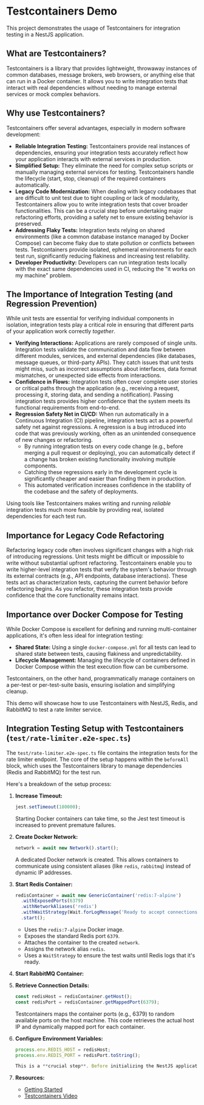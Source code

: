 # Testcontainers Demo

This project demonstrates the usage of Testcontainers for integration testing in a NestJS application.

## What are Testcontainers?

Testcontainers is a library that provides lightweight, throwaway instances of common databases, message brokers, web browsers, or anything else that can run in a Docker container. It allows you to write integration tests that interact with real dependencies without needing to manage external services or mock complex behaviors.

## Why use Testcontainers?

Testcontainers offer several advantages, especially in modern software development:

* **Reliable Integration Testing:** Testcontainers provide real instances of dependencies, ensuring your integration tests accurately reflect how your application interacts with external services in production.
* **Simplified Setup:** They eliminate the need for complex setup scripts or manually managing external services for testing. Testcontainers handle the lifecycle (start, stop, cleanup) of the required containers automatically.
* **Legacy Code Modernization:** When dealing with legacy codebases that are difficult to unit test due to tight coupling or lack of modularity, Testcontainers allow you to write integration tests that cover broader functionalities. This can be a crucial step before undertaking major refactoring efforts, providing a safety net to ensure existing behavior is preserved.
* **Addressing Flaky Tests:** Integration tests relying on shared environments (like a common database instance managed by Docker Compose) can become flaky due to state pollution or conflicts between tests. Testcontainers provide isolated, ephemeral environments for each test run, significantly reducing flakiness and increasing test reliability.
* **Developer Productivity:** Developers can run integration tests locally with the exact same dependencies used in CI, reducing the "it works on my machine" problem.

## The Importance of Integration Testing (and Regression Prevention)

While unit tests are essential for verifying individual components in isolation, integration tests play a critical role in ensuring that different parts of your application work correctly *together*.

* **Verifying Interactions:** Applications are rarely composed of single units. Integration tests validate the communication and data flow between different modules, services, and external dependencies (like databases, message queues, or third-party APIs). They catch issues that unit tests might miss, such as incorrect assumptions about interfaces, data format mismatches, or unexpected side effects from interactions.
* **Confidence in Flows:** Integration tests often cover complete user stories or critical paths through the application (e.g., receiving a request, processing it, storing data, and sending a notification). Passing integration tests provides higher confidence that the system meets its functional requirements from end-to-end.
* **Regression Safety Net in CI/CD:** When run automatically in a Continuous Integration (CI) pipeline, integration tests act as a powerful safety net against regressions. A regression is a bug introduced into code that was previously working, often as an unintended consequence of new changes or refactoring.
    * By running integration tests on every code change (e.g., before merging a pull request or deploying), you can automatically detect if a change has broken existing functionality involving multiple components.
    * Catching these regressions early in the development cycle is significantly cheaper and easier than finding them in production.
    * This automated verification increases confidence in the stability of the codebase and the safety of deployments.

Using tools like Testcontainers makes writing and running *reliable* integration tests much more feasible by providing real, isolated dependencies for each test run.

## Importance for Legacy Code Refactoring

Refactoring legacy code often involves significant changes with a high risk of introducing regressions. Unit tests might be difficult or impossible to write without substantial upfront refactoring. Testcontainers enable you to write higher-level integration tests that verify the system's behavior through its external contracts (e.g., API endpoints, database interactions). These tests act as characterization tests, capturing the current behavior before refactoring begins. As you refactor, these integration tests provide confidence that the core functionality remains intact.

## Importance over Docker Compose for Testing

While Docker Compose is excellent for defining and running multi-container applications, it's often less ideal for integration testing:

* **Shared State:** Using a single `docker-compose.yml` for all tests can lead to shared state between tests, causing flakiness and unpredictability.
* **Lifecycle Management:** Managing the lifecycle of containers defined in Docker Compose within the test execution flow can be cumbersome.

Testcontainers, on the other hand, programmatically manage containers on a per-test or per-test-suite basis, ensuring isolation and simplifying cleanup.

This demo will showcase how to use Testcontainers with NestJS, Redis, and RabbitMQ to test a rate limiter service.

## Integration Testing Setup with Testcontainers (`test/rate-limiter.e2e-spec.ts`)

The `test/rate-limiter.e2e-spec.ts` file contains the integration tests for the rate limiter endpoint. The core of the setup happens within the `beforeAll` block, which uses the Testcontainers library to manage dependencies (Redis and RabbitMQ) for the test run.

Here's a breakdown of the setup process:

1. **Increase Timeout:**

    ```typescript
    jest.setTimeout(180000);
    ```

    Starting Docker containers can take time, so the Jest test timeout is increased to prevent premature failures.

2. **Create Docker Network:**

    ```typescript
    network = await new Network().start();
    ```

    A dedicated Docker network is created. This allows containers to communicate using consistent aliases (like `redis`, `rabbitmq`) instead of dynamic IP addresses.

3. **Start Redis Container:**

    ```typescript
    redisContainer = await new GenericContainer('redis:7-alpine')
      .withExposedPorts(6379)
      .withNetworkAliases('redis')
      .withWaitStrategy(Wait.forLogMessage('Ready to accept connections'))
      .start();
    ```

    * Uses the `redis:7-alpine` Docker image.
    * Exposes the standard Redis port `6379`.
    * Attaches the container to the created `network`.
    * Assigns the network alias `redis`.
    * Uses a `WaitStrategy` to ensure the test waits until Redis logs that it's ready.

4. **Start RabbitMQ Container:**

5. **Retrieve Connection Details:**

    ```typescript
    const redisHost = redisContainer.getHost();
    const redisPort = redisContainer.getMappedPort(6379);
    ```

    Testcontainers maps the container ports (e.g., 6379) to random available ports on the host machine. This code retrieves the actual host IP and dynamically mapped port for each container.

6. **Configure Environment Variables:**

    ```typescript
    process.env.REDIS_HOST = redisHost;
    process.env.REDIS_PORT = redisPort.toString();

    This is a **crucial step**. Before initializing the NestJS application for testing, the environment variables are set to point to the dynamically allocated host and port of the Testcontainers. This ensures the application connects to the temporary container instances, not local or other configured services.

7. **Resources:**

    - [Getting Started](https://testcontainers.com/getting-started/)
    - [Testcontainers Video](https://youtu.be/sNg0bnMF_qY?si=ZNg8EBG3d79YuxJp)
    